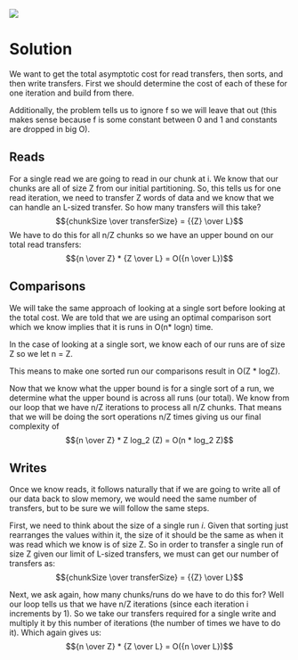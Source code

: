 ![](Pasted%20image%2020240830152728.png)
# Solution
We want to get the total asymptotic cost for read transfers, then sorts, and then write transfers. First we should determine the cost of each of these for one iteration and build from there.

Additionally, the problem tells us to ignore f so we will leave that out (this makes sense because f is some constant between 0 and 1 and constants are dropped in big O).

## Reads
For a single read we are going to read in our chunk at i. We know that our chunks are all of size Z from our initial partitioning. So, this tells us for one read iteration, we need to transfer Z words of data and we know that we can handle an L-sized transfer. So how many transfers will this take? $${chunkSize \over transferSize} = {{Z} \over L}$$
We have to do this for all n/Z chunks so we have an upper bound on our total read transfers: $${n \over Z} * {Z \over L} = O({n \over L})$$
## Comparisons
We will take the same approach of looking at a single sort before looking at the total cost. We are told that we are using an optimal comparison sort which we know implies that it is runs in O(n* logn) time. 

In the case of looking at a single sort, we know each of our runs are of size Z so we let n = Z.

This means to make one sorted run our comparisons result in O(Z * logZ).

Now that we know what the upper bound is for a single sort of a run, we determine what the upper bound is across all runs (our total). We know from our loop that we have n/Z iterations to process all n/Z chunks. That means that we will be doing the sort operations n/Z times giving us our final complexity of $${n \over Z} * Z log_2 (Z) = O(n * log_2 Z)$$
## Writes
Once we know reads, it follows naturally that if we are going to write all of our data back to slow memory, we would need the same number of transfers, but to be sure we will follow the same steps.

First, we need to think about the size of a single run *i*. Given that sorting just rearranges the values within it, the size of it should be the same as when it was read which we know is of size Z. So in order to transfer a single run of size Z given our limit of L-sized transfers, we must can get our number of transfers as:
$${chunkSize \over transferSize} = {{Z} \over L}$$

Next, we ask again, how many chunks/runs do we have to do this for? Well our loop tells us that we have n/Z iterations (since each iteration i increments by 1). So we take our transfers required for a single write and multiply it by this number of iterations (the number of times we have to do it). Which again gives us:
$${n \over Z} * {Z \over L} = O({n \over L})$$
